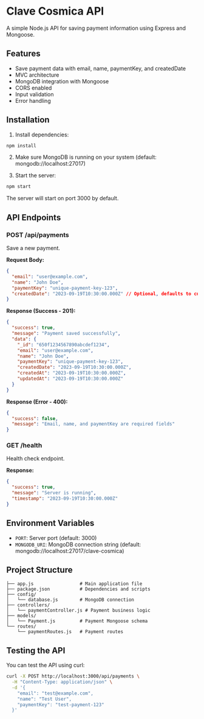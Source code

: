 # Clave Cosmica API

A simple Node.js API for saving payment information using Express and Mongoose.

## Features

- Save payment data with email, name, paymentKey, and createdDate
- MVC architecture
- MongoDB integration with Mongoose
- CORS enabled
- Input validation
- Error handling

## Installation

1. Install dependencies:
```bash
npm install
```

2. Make sure MongoDB is running on your system (default: mongodb://localhost:27017)

3. Start the server:
```bash
npm start
```

The server will start on port 3000 by default.

## API Endpoints

### POST /api/payments

Save a new payment.

**Request Body:**
```json
{
  "email": "user@example.com",
  "name": "John Doe",
  "paymentKey": "unique-payment-key-123",
  "createdDate": "2023-09-19T10:30:00.000Z" // Optional, defaults to current date
}
```

**Response (Success - 201):**
```json
{
  "success": true,
  "message": "Payment saved successfully",
  "data": {
    "_id": "650f1234567890abcdef1234",
    "email": "user@example.com",
    "name": "John Doe",
    "paymentKey": "unique-payment-key-123",
    "createdDate": "2023-09-19T10:30:00.000Z",
    "createdAt": "2023-09-19T10:30:00.000Z",
    "updatedAt": "2023-09-19T10:30:00.000Z"
  }
}
```

**Response (Error - 400):**
```json
{
  "success": false,
  "message": "Email, name, and paymentKey are required fields"
}
```

### GET /health

Health check endpoint.

**Response:**
```json
{
  "success": true,
  "message": "Server is running",
  "timestamp": "2023-09-19T10:30:00.000Z"
}
```

## Environment Variables

- `PORT`: Server port (default: 3000)
- `MONGODB_URI`: MongoDB connection string (default: mongodb://localhost:27017/clave-cosmica)

## Project Structure

```
├── app.js                 # Main application file
├── package.json           # Dependencies and scripts
├── config/
│   └── database.js        # MongoDB connection
├── controllers/
│   └── paymentController.js # Payment business logic
├── models/
│   └── Payment.js         # Payment Mongoose schema
└── routes/
    └── paymentRoutes.js   # Payment routes
```

## Testing the API

You can test the API using curl:

```bash
curl -X POST http://localhost:3000/api/payments \
  -H "Content-Type: application/json" \
  -d '{
    "email": "test@example.com",
    "name": "Test User",
    "paymentKey": "test-payment-123"
  }'
```
